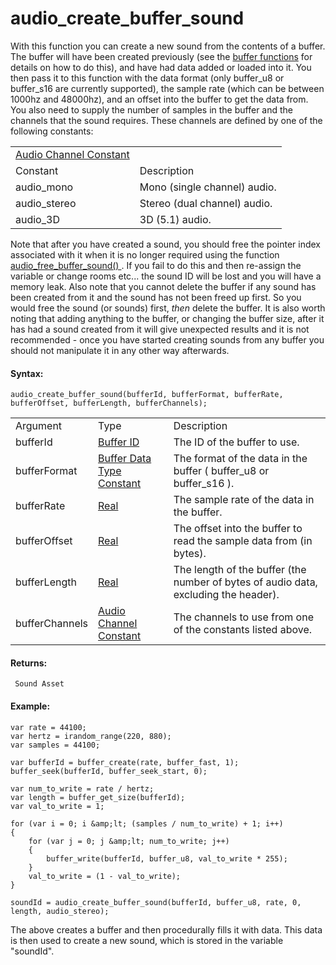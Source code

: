 # audio_create_buffer_sound

With this function you can create a new sound from the contents of a
buffer. The buffer will have been created previously (see the [buffer
functions](../../../Buffers/Buffers) for details on how to do this),
and have had data added or loaded into it. You then pass it to this
function with the data format (only buffer_u8 or buffer_s16 are
currently supported), the sample rate (which can be between 1000hz and
48000hz), and an offset into the buffer to get the data from. You also
need to supply the number of samples in the buffer and the channels that
the sound requires. These channels are defined by one of the following
constants:

|                                                                                                                                                   |                              |
|---------------------------------------------------------------------------------------------------------------------------------------------------|------------------------------|
|  [Audio Channel Constant](../../../../../../GameMaker_Language/GML_Reference/Asset_Management/Audio/Audio_Buffers/audio_create_buffer_sound)  |                              |
| Constant                                                                                                                                          | Description                  |
|  audio_mono                                                                                                                                       | Mono (single channel) audio. |
|  audio_stereo                                                                                                                                     | Stereo (dual channel) audio. |
|  audio_3D                                                                                                                                         | 3D (5.1) audio.              |

Note that after you have created a sound, you should free the pointer
index associated with it when it is no longer required using the
function [ audio_free_buffer_sound() ](audio_free_buffer_sound) . If
you fail to do this and then re-assign the variable or change rooms
etc... the sound ID will be lost and you will have a memory leak. Also
note that you cannot delete the buffer if any sound has been created
from it and the sound has not been freed up first. So you would free the
sound (or sounds) first, *then* delete the buffer. It is also worth
noting that adding anything to the buffer, or changing the buffer size,
after it has had a sound created from it will give unexpected results
and it is not recommended - once you have started creating sounds from
any buffer you should not manipulate it in any other way afterwards.

#### Syntax:

``` gml
audio_create_buffer_sound(bufferId, bufferFormat, bufferRate, bufferOffset, bufferLength, bufferChannels);
```

|                |                                                                                                                                                   |                                                                                     |
|----------------|---------------------------------------------------------------------------------------------------------------------------------------------------|-------------------------------------------------------------------------------------|
| Argument       | Type                                                                                                                                              | Description                                                                         |
| bufferId       |  [Buffer ID](../../../../../../GameMaker_Language/GML_Reference/Buffers/buffer_create)                                                        | The ID of the buffer to use.                                                        |
| bufferFormat   |  [Buffer Data Type Constant](../../../../../../GameMaker_Language/GML_Reference/Buffers/buffer_write)                                         | The format of the data in the buffer ( buffer_u8 or buffer_s16 ).                   |
| bufferRate     |  [Real](../../../../../../GameMaker_Language/GML_Overview/Data_Types)                                                                         | The sample rate of the data in the buffer.                                          |
| bufferOffset   |  [Real](../../../../../../GameMaker_Language/GML_Overview/Data_Types)                                                                         | The offset into the buffer to read the sample data from (in bytes).                 |
| bufferLength   |  [Real](../../../../../../GameMaker_Language/GML_Overview/Data_Types)                                                                         | The length of the buffer (the number of bytes of audio data, excluding the header). |
| bufferChannels |  [Audio Channel Constant](../../../../../../GameMaker_Language/GML_Reference/Asset_Management/Audio/Audio_Buffers/audio_create_buffer_sound)  | The channels to use from one of the constants listed above.                         |

#### Returns:

``` gml
 Sound Asset
```

#### Example:

``` gml
var rate = 44100;
var hertz = irandom_range(220, 880);
var samples = 44100;

var bufferId = buffer_create(rate, buffer_fast, 1);
buffer_seek(bufferId, buffer_seek_start, 0);

var num_to_write = rate / hertz;
var length = buffer_get_size(bufferId);
var val_to_write = 1;

for (var i = 0; i &amp;lt; (samples / num_to_write) + 1; i++)
{
    for (var j = 0; j &amp;lt; num_to_write; j++)
    {
        buffer_write(bufferId, buffer_u8, val_to_write * 255);
    }
    val_to_write = (1 - val_to_write);
}

soundId = audio_create_buffer_sound(bufferId, buffer_u8, rate, 0, length, audio_stereo);
```

The above creates a buffer and then procedurally fills it with data.
This data is then used to create a new sound, which is stored in the
variable "soundId".
